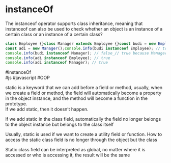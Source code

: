 # instanceOf

The instanceof operator supports class inheritance, meaning that instanceof can also be used to check whether an object is an instance of a certain class or an instance of a certain class?

``` javascript
class Employee {}class Manager extends Employee {}const budi = new Employee();  
const adi = new Manager();console.info(budi instanceof Employee); // true  
console.info(budi instanceof Manager); // false_// true because Manager is an inheritance from the Employee_  
console.info(adi instanceof Employee); // true  
console.info(adi instanceof Manager); // true
```
#instanceOf  
#js #javascript #OOP 


static is a keyword that we can add before a field or method, usually, when we create a field or method, the field will automatically become a property in the object instance, and the method will become a function in the prototype.  
If we add static, then it doesn’t happen.

If we add static in the class field, automatically the field no longer belongs to the object instance but belongs to the class itself

Usually, static is used if we want to create a utility field or function. How to access the static class field is no longer through the object but the class

Static class field can be interpreted as global, no matter where it is accessed or who is accessing it, the result will be the same